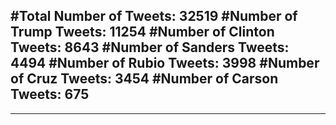 #Total Number of Tweets: 32519 
#Number of Trump Tweets: 11254
#Number of Clinton Tweets: 8643
#Number of Sanders Tweets: 4494
#Number of Rubio Tweets: 3998
#Number of Cruz Tweets: 3454
#Number of Carson Tweets: 675
---
---
